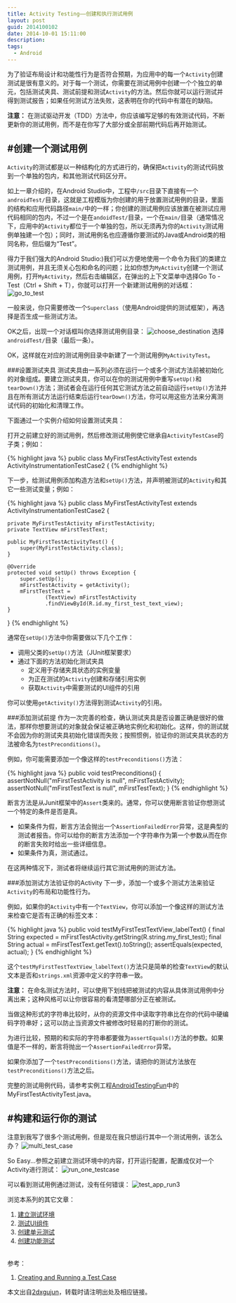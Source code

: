 ```yaml
---
title: Activity Testing——创建和执行测试用例
layout: post
guid: 2014100102
date: 2014-10-01 15:11:00
description: 
tags:
  - Android
---
```


为了验证布局设计和功能性行为是否符合预期，为应用中的每一个`Activity`创建测试是很有意义的。对于每一个测试，你需要在测试用例中创建一个个独立的单元，包括测试夹具、测试前提和测试`Activity`的方法。然后你就可以运行测试并得到测试报告；如果任何测试方法失败，这表明在你的代码中有潜在的缺陷。


**注意：**
在测试驱动开发（TDD）方法中，你应该编写足够的有效测试代码，不断更新你的测试用例，而不是在你写了大部分或全部前期代码后再开始测试。


#创建一个测试用例
---
`Activity`的测试都是以一种结构化的方式进行的，确保把`Activity`的测试代码放到一个单独的包内，和其他测试代码区分开。

如上一章介绍的，在Android Studio中，工程中`/src`目录下直接有一个`androidTest/`目录，这就是工程模版为你创建的用于放置测试用例的目录，里面的结构和应用代码路径`main/`中的一样；你创建的测试用例应该放置在被测试应用代码相同的包内，不过一个是在`andoidTest/`目录，一个在`main/`目录（通常情况下，应用中的`Activity`都位于一个单独的包，所以无须再为你的`Activity`测试用例单独建一个包）；同时，测试用例名也应遵循你要测试的Java或Android类的相同名称，但后缀为“Test”。

得力于我们强大的Android Studio:)我们可以方便地使用一个命令为我们的类建立测试用例，并且无须关心包和命名的问题；比如你想为`MyActivity`创建一个测试用例，打开`MyActivity`，然后右击编辑区，在弹出的上下文菜单中选择Go To - Test（Ctrl + Shift + T），你就可以打开一个新建测试用例的对话框：
![go_to_test](/media/files/2014/10/01/p2_go_to_test.png)

一般来说，你只需要修改一个`Superclass`（使用Android提供的测试框架），再选择是否生成一些测试方法。

OK之后，出现一个对话框叫你选择测试用例目录：
![choose_destination](/media/files/2014/10/01/p2_choose_destination.png)
选择`androidTest/`目录（最后一条）。

OK，这样就在对应的测试用例目录中新建了一个测试用例`MyActivityTest`。


###设置测试夹具
测试夹具由一系列必须在运行一个或多个测试方法前被初始化的对象组成。要建立测试夹具，你可以在你的测试用例中重写`setUp()`和`tearDown()`方法；测试者会在运行任何其它测试方法之前自动运行`setUp()`方法并且在所有测试方法运行结束后运行`tearDown()`方法，你可以用这些方法来分离测试代码的初始化和清理工作。

下面通过一个实例介绍如何设置测试夹具：

打开之前建立好的测试用例，然后修改测试用例使它继承自`ActivityTestCase`的子类；例如：

{% highlight java %}
public class MyFirstTestActivityTest
        extends ActivityInstrumentationTestCase2<MyFirstTestActivity> {
{% endhighlight %}

下一步，给测试用例添加构造方法和`setUp()`方法，并声明被测试的`Activity`和其它一些测试变量；例如：

{% highlight java %}
public class MyFirstTestActivityTest
        extends ActivityInstrumentationTestCase2<MyFirstTestActivity> {

    private MyFirstTestActivity mFirstTestActivity;
    private TextView mFirstTestText;

    public MyFirstTestActivityTest() {
        super(MyFirstTestActivity.class);
    }

    @Override
    protected void setUp() throws Exception {
        super.setUp();
        mFirstTestActivity = getActivity();
        mFirstTestText =
                (TextView) mFirstTestActivity
                .findViewById(R.id.my_first_test_text_view);
    }
}
{% endhighlight %}

通常在`setUp()`方法中你需要做以下几个工作：

- 调用父类的`setUp()`方法（JUnit框架要求）
- 通过下面的方法初始化测试夹具
    - 定义用于存储夹具状态的实例变量
    - 为正在测试的`Activity`创建和存储引用实例
    - 获取`Activity`中需要测试的UI组件的引用

你可以使用`getActivity()`方法得到测试`Activity`的引用。


###添加测试前提
作为一次完善的检查，确认测试夹具是否设置正确是很好的做法，那样你想要测试的对象就会保证被正确地实例化和初始化。这样，你的测试就不会因为你的测试夹具初始化错误而失败；按照惯例，验证你的测试夹具状态的方法被命名为`testPreconditions()`。

例如，你可能需要添加一个像这样的`testPreconditions()`方法：

{% highlight java %}
public void testPreconditions() {
    assertNotNull("mFirstTestActivity is null", mFirstTestActivity);
    assertNotNull("mFirstTestText is null", mFirstTestText);
}
{% endhighlight %}

断言方法是从Junit框架中的`Assert`类来的。通常，你可以使用断言验证你想测试一个特定的条件是否是真。

- 如果条件为假，断言方法会抛出一个`AssertionFailedError`异常，这是典型的测试者报告。你可以给你的断言方法添加一个字符串作为第一个参数从而在你的断言失败时给出一些详细信息。
- 如果条件为真，测试通过。

在这两种情况下，测试者将继续运行其它测试用例的测试方法。


###添加测试方法验证你的Activity
下一步，添加一个或多个测试方法来验证`Activity`的布局和功能性行为。

例如，如果你的`Activity`中有一个`TextView`，你可以添加一个像这样的测试方法来检查它是否有正确的标签文本：

{% highlight java %}
public void testMyFirstTestTextView_labelText() {
    final String expected =
            mFirstTestActivity.getString(R.string.my_first_test);
    final String actual = mFirstTestText.getText().toString();
    assertEquals(expected, actual);
}
{% endhighlight %}


这个`testMyFirstTestTextView_labelText()`方法只是简单的检查`TextView`的默认文本是否和`strings.xml`资源中定义的字符串一致。

**注意：**
在命名测试方法时，可以使用下划线把被测试的内容从具体测试用例中分离出来；这种风格可以让你很容易的看清楚哪部分正在被测试。

当做这种形式的字符串比较时，从你的资源文件中读取字符串比在你的代码中硬编码字符串好；这可以防止当资源文件被修改时轻易的打断你的测试。

为进行比较，预期的和实际的字符串都要做为`assertEquals()`方法的参数。如果值是不一样的，断言将抛出一个`AssertionFailedError`异常。

如果你添加了一个`testPreconditions()`方法，请把你的测试方法放在`testPreconditions()`方法之后。

完整的测试用例代码，请参考实例工程[AndroidTestingFun](/media/files/2014/10/01/AndroidTestingFun.zip)中的MyFirstTestActivityTest.java。


#构建和运行你的测试
---
注意到我写了很多个测试用例，但是现在我只想运行其中一个测试用例，该怎么办？
![multi_test_case](/media/files/2014/10/01/p2_multi_test_case.png)

So Easy...参照之前建立测试环境中的内容，打开运行配置，配置成仅对一个Activity进行测试：
![run_one_testcase](/media/files/2014/10/01/p2_run_one_testcase.png)

可以看到测试用例通过测试，没有任何错误：
![test_app_run3](/media/files/2014/10/01/p2_test_app_run.png)


浏览本系列的其它文章：

1. [建立测试环境](http://2dxgujun.github.io/10-01-2014/Activity-Testing-Setting-Up-Your-Test-Environment.html)
2. [测试UI组件](http://2dxgujun.github.io/10-01-2014/Activity-Testing-Testing-UI-Components.html)
3. [创建单元测试](http://2dxgujun.github.io/10-01-2014/Activity-Testing-Creating-Unit-Tests.html)
4. [创建功能测试](http://2dxgujun.github.io/10-01-2014/Activity-Testing-Creating-Functional-Tests.html)

<br/>
参考：

1. [Creating and Running a Test Case](https://developer.android.com/training/activity-testing/activity-basic-testing.html)

本文出自[2dxgujun](http://github.com/2dxgujun)，转载时请注明出处及相应链接。